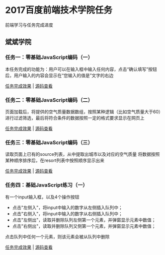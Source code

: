 # 2017百度前端技术学院任务

前端学习与任务完成进度

## 斌斌学院

### 任务一：零基础JavaScript编码（一）

本任务完成的功能为：用户可以在输入框中输入任何内容，点击“确认填写”按钮后，用户输入的内容会显示在“您输入的值是”文字的右边

[任务完成效果](http://chenliwen.tech/IFE2017/binbin/task01/index.html)   |   [源码查看](https://github.com/CH563/IFE2017/blob/master/binbin/task01/index.html)


### 任务二：零基础JavaScript编码（二）

页面加载后，将提供的空气质量数据数组，按照某种逻辑（比如空气质量大于60）进行过滤筛选，最后将符合条件的数据按照一定的格式要求显示在网页上

[任务完成效果](http://chenliwen.tech/IFE2017/binbin/task02/index.html)   |   [源码查看](https://github.com/CH563/IFE2017/blob/master/binbin/task02/index.html)


### 任务三：零基础JavaScript编码（三）

读取页面上已有的source列表，从中提取出城市以及对应的空气质量
将数据按照某种顺序排序后，在resort列表中按照顺序显示出来

[任务完成效果](http://chenliwen.tech/IFE2017/binbin/task03/index.html)   |   [源码查看](https://github.com/CH563/IFE2017/blob/master/binbin/task03/index.html)


### 任务四：基础JavaScript练习（一）

有一个input输入框，以及4个操作按钮

- 点击"左侧入"，将input中输入的数字从左侧插入队列中；
- 点击"右侧入"，将input中输入的数字从右侧插入队列中；
- 点击"左侧出"，读取并删除队列左侧第一个元素，并弹窗显示元素中数值；
- 点击"右侧出"，读取并删除队列又侧第一个元素，并弹窗显示元素中数值；

点击队列中任何一个元素，则该元素会被从队列中删除

[任务完成效果](http://chenliwen.tech/IFE2017/binbin/task04/index.html)   |   [源码查看](https://github.com/CH563/IFE2017/blob/master/binbin/task04/index.html)